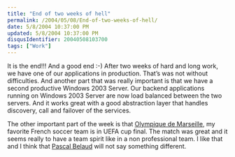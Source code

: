 ```yaml
---
title: "End of two weeks of hell"
permalink: /2004/05/08/End-of-two-weeks-of-hell/
date: 5/8/2004 10:37:00 PM
updated: 5/8/2004 10:37:00 PM
disqusIdentifier: 20040508103700
tags: ["Work"]
---
```

It is the end!!! And a good end :-) After two weeks of hard and long work, we have one of our applications in production. That’s was not without difficulties. And another part that was really important is that we have a second productive Windows 2003 Server. Our backend applications running on Windows 2003 Server are now load balanced between the two servers. And it works great with a good abstraction layer that handles discovery, call and failover of the services.

The other important part of the week is that [Olympique de Marseille](http://www.olympiquedemarseille.com/Accueil/index.asp), my favorite French soccer team is in UEFA cup final. The match was great and it seems really to have a team spirit like in a non professional team. I like that and I think that [Pascal Belaud](http://blogs.msdn.com/olymars/) will not say something different.
